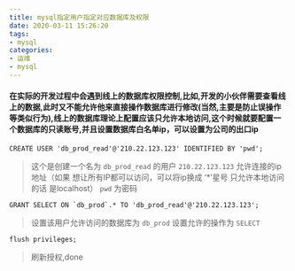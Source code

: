 ```yaml
---
title: mysql指定用户指定对应数据库及权限
date: 2020-03-11 15:26:20   
tags:
- mysql
categories:
- 运维
- mysql
---
```


#### 在实际的开发过程中会遇到线上的数据库权限控制,比如,开发的小伙伴需要查看线上的数据,此时又不能允许他来直接操作数据库进行修改(当然,主要是防止误操作等类似行为),线上的数据库理论上配置应该只允许本地访问,这个时候就要配置一个数据库的只读账号,并且设置数据库白名单ip，可以设置为公司的出口ip
```mysql
CREATE USER 'db_prod_read'@'210.22.123.123' IDENTIFIED BY 'pwd';
```
> 这个是创建一个名为 `db_prod_read` 的用户 `210.22.123.123` 允许连接的ip地址（如果 想让所有IP都可以访问，可以将ip换成 ‘*’星号 只允许本地访问的话 是localhost）  `pwd` 为密码

```mysql
GRANT SELECT ON `db_prod`.* TO 'db_prod_read'@'210.22.123.123';
```
> 设置该用户允许访问的数据库为 `db_prod` 设置允许的操作为 `SELECT`

```mysql
flush privileges;
```
> 刷新授权,done




